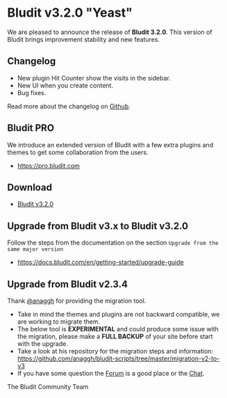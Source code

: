# Bludit v3.2.0 "Yeast"
<!-- date: 2018-10-21 18:00:00 -->
<!-- coverImage: https://source.unsplash.com/c-fbj_fTFUM/1600x900 -->

We are pleased to announce the release of **Bludit 3.2.0**. This version of Bludit brings improvement stability and new features.

## Changelog
- New plugin Hit Counter show the visits in the sidebar.
- New UI when you create content.
- Bug fixes.

Read more about the changelog on [Github](https://github.com/bludit/bludit/releases/tag/3.2.0).

<!-- pagebreak -->

## Bludit PRO
We introduce an extended version of Bludit with a few extra plugins and themes to get some collaboration from the users.
- https://pro.bludit.com

## Download
- [Bludit v3.2.0](https://bludit.s3.nl-ams.scw.cloud/bludit-3-2-0.zip)

## Upgrade from Bludit v3.x to Bludit v3.2.0
Follow the steps from the documentation on the section `Upgrade from the same major version`
- https://docs.bludit.com/en/getting-started/upgrade-guide

## Upgrade from Bludit v2.3.4
Thank [@anaggh](https://github.com/anaggh) for providing the migration tool.

- Take in mind the themes and plugins are not backward compatible, we are working to migrate them.
- The below tool is **EXPERIMENTAL** and could produce some issue with the migration, please make a **FULL BACKUP** of your site before start with the upgrade.
- Take a look at his repository for the migration steps and information: https://github.com/anaggh/bludit-scripts/tree/master/migration-v2-to-v3
- If you have some question the [Forum](https://forum.bludit.org) is a good place or the [Chat](https://gitter.im/bludit/support).

The Bludit Community Team
